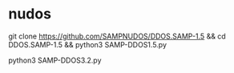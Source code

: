 # nudos

git clone https://github.com/SAMPNUDOS/DDOS.SAMP-1.5 && cd DDOS.SAMP-1.5 && python3 SAMP-DDOS1.5.py

python3 SAMP-DDOS3.2.py
